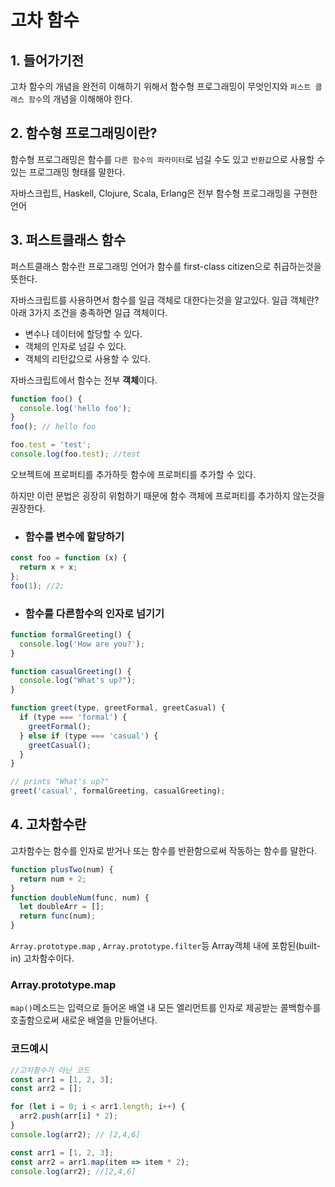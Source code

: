 # 고차 함수

## 1. 들어가기전

고차 함수의 개념을 완전히 이해하기 위해서 함수형 프로그래밍이 무엇인지와 `퍼스트 클래스 함수`의 개념을 이해해야 한다.

## 2. 함수형 프로그래밍이란?

함수형 프로그래밍은 함수를 `다른 함수의 파라미터`로 넘길 수도 있고 `반환값`으로 사용할 수 있는 프로그래밍 형태를 말한다.

자바스크립트, Haskell, Clojure, Scala, Erlang은 전부 함수형 프로그래밍을 구현한 언어

## 3. 퍼스트클래스 함수

퍼스트클래스 함수란 프로그래밍 언어가 함수를 first-class citizen으로 취급하는것을 뜻한다.

자바스크립트를 사용하면서 함수를 일급 객체로 대한다는것을 알고있다.
일급 객체란? 아래 3가지 조건을 충족하면 일급 객체이다.

- 변수나 데이터에 할당할 수 있다.
- 객체의 인자로 넘길 수 있다.
- 객체의 리턴값으로 사용할 수 있다.

자바스크립트에서 함수는 전부 **객체**이다.

```js
function foo() {
  console.log('hello foo');
}
foo(); // hello foo

foo.test = 'test';
console.log(foo.test); //test
```

오브젝트에 프로퍼티를 추가하듯 함수에 프로퍼티를 추가할 수 있다.

하지만 이런 문법은 굉장히 위험하기 때문에 함수 객체에 프로퍼티를 추가하지 않는것을 권장한다.

- ### 함수를 변수에 할당하기

```js
const foo = function (x) {
  return x + x;
};
foo(1); //2;
```

- ### 함수를 다른함수의 인자로 넘기기

```js
function formalGreeting() {
  console.log('How are you?');
}

function casualGreeting() {
  console.log("What's up?");
}

function greet(type, greetFormal, greetCasual) {
  if (type === 'formal') {
    greetFormal();
  } else if (type === 'casual') {
    greetCasual();
  }
}

// prints "What's up?"
greet('casual', formalGreeting, casualGreeting);
```

## 4. 고차함수란

고차함수는 함수를 인자로 받거나 또는 함수를 반환함으로써 작동하는 함수를 말한다.

```js
function plusTwo(num) {
  return num + 2;
}
function doubleNum(func, num) {
  let doubleArr = [];
  return func(num);
}
```

`Array.prototype.map` , `Array.prototype.filter`등 Array객체 내에 포함된(built-in) 고차함수이다.

### Array.prototype.map

`map()`메소드는 입력으로 들어온 배열 내 모든 엘리먼트를 인자로 제공받는 콜백함수를 호출함으로써 새로운 배열을 만들어낸다.

### 코드예시

```js
//고차함수가 아닌 코드
const arr1 = [1, 2, 3];
const arr2 = [];

for (let i = 0; i < arr1.length; i++) {
  arr2.push(arr[i] * 2);
}
console.log(arr2); // [2,4,6]
```

```js
const arr1 = [1, 2, 3];
const arr2 = arr1.map(item => item * 2);
console.log(arr2); //[2,4,6]
```
